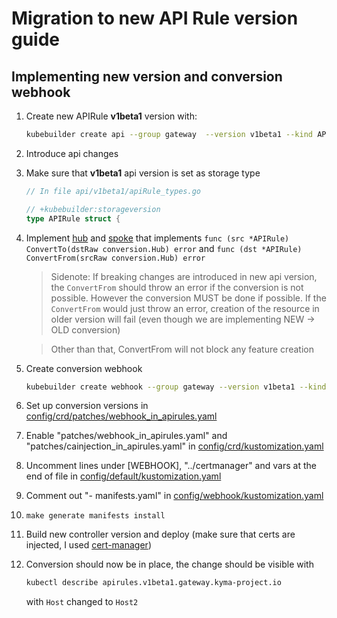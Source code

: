 # Migration to new API Rule version guide

## Implementing new version and conversion webhook

1. Create new APIRule **v1beta1** version with:

    ```sh
    kubebuilder create api --group gateway  --version v1beta1 --kind APIRule
    ```

2. Introduce api changes

3. Make sure that **v1beta1** api version is set as storage type

   ```go
   // In file api/v1beta1/apiRule_types.go

   // +kubebuilder:storageversion
   type APIRule struct {
   ```

4. Implement [hub](./api/v1beta1/apirule_conversion.go) and [spoke](./api/v1alpha1/apirule_conversion.go) that implements
`func (src *APIRule) ConvertTo(dstRaw conversion.Hub) error` and `func (dst *APIRule) ConvertFrom(srcRaw conversion.Hub) error`

   > Sidenote: If breaking changes are introduced in new api version, the `ConvertFrom` should throw an error if the conversion is not possible. However the conversion MUST be done if possible. If the `ConvertFrom` would just throw an error, creation of the resource in older version will fail (even though we are implementing NEW -> OLD conversion)

   > Other than that, ConvertFrom will not block any feature creation

1. Create conversion webhook

   ```sh
   kubebuilder create webhook --group gateway --version v1beta1 --kind APIRule --conversion
   ```

2. Set up conversion versions in [config/crd/patches/webhook_in_apirules.yaml](https://github.tools.sap/xf-goat/api-rule-controller-conversion/blob/d52bfe6f35bca8114ffd595447b4316dff12f90d/config/crd/patches/webhook_in_apirules.yaml#L15)

3. Enable "patches/webhook_in_apirules.yaml" and "patches/cainjection_in_apirules.yaml" in [config/crd/kustomization.yaml](./config/crd/kustomization.yaml)

4. Uncomment lines under [WEBHOOK], "../certmanager" and vars at the end of file in [config/default/kustomization.yaml](./config/default/kustomization.yaml)

5. Comment out "- manifests.yaml" in [config/webhook/kustomization.yaml](config/webhook/kustomization.yaml)

6.  ```make generate manifests install```

7.  Build new controller version and deploy (make sure that certs are injected, I used [cert-manager](https://github.com/cert-manager/cert-manager/releases/download/v1.9.0/cert-manager.yaml))

8.  Conversion should now be in place, the change should be visible with

    ```sh
    kubectl describe apirules.v1beta1.gateway.kyma-project.io
    ```

    with `Host` changed to `Host2`
